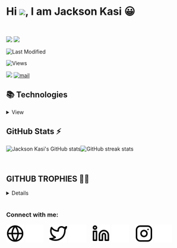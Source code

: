 
# Hi <img src="https://raw.githubusercontent.com/MartinHeinz/MartinHeinz/master/wave.gif" width="30px" margin-left="200px">, I am **Jackson Kasi 😀**
<br/>

<img src="https://media.giphy.com/media/LmNwrBhejkK9EFP504/giphy.gif" width="165px" />    <img src="https://github-readme-stats.vercel.app/api/top-langs/?username=jacksonkasi0&layout=compact"  margin-left="-100px" />

![Last Modified](<https://img.shields.io/badge/Last%20Modified-2022/03/31%2000:15%20(IST)-%23121212?style=flat>)    
<p align="left"><img src="https://komarev.com/ghpvc/?username=jacksonkasi0" alt="Views" /><p/>


<a href="https://dev.to/jacksonkasi" target="_blank" ><img height="30" src="https://github.com/jacksonkasi0/img/blob/main/23492d49eefc1794c50377c2613baa00-removebg-preview%20(2).png?raw=true" /></a>
[![mail](https://img.shields.io/badge/MAIL-F9E000?style=for-the-badge&logo=GMAIL&logoColor=%23000000)](mailto:nammalvar888@gmail.com)


## 📚 Technologies

<details>
<summary>View</summary>
  
  
### Languages 📖

![javascript](https://img.shields.io/badge/javascript%20-%23323330.svg?&style=for-the-badge&logo=javascript&logoColor=%23F7DF1E)
![html5](https://img.shields.io/badge/html5%20-%23E34F26.svg?&style=for-the-badge&logo=html5&logoColor=white)
![css3](https://img.shields.io/badge/css3%20-%231572B6.svg?&style=for-the-badge&logo=css3&logoColor=white)
![Bootstrap](https://img.shields.io/badge/bootstrap-8412F1?style=for-the-badge&logo=bootstrap&logoColor=white)
  
### Frameworks, Libraries, etc... 🛠

![react](https://img.shields.io/badge/react%20-%2320232a.svg?&style=for-the-badge&logo=react&logoColor=%2361DAFB)
![nodejs](https://img.shields.io/badge/Node.js-43853D?style=for-the-badge&logo=node.js&logoColor=white)
![express](https://img.shields.io/badge/express-000?style=for-the-badge&logo=express&logoColor=white)
![jquery](https://img.shields.io/badge/jquery%20-%230769AD.svg?&style=for-the-badge&logo=jquery&logoColor=white)
  
### Databases 💾

![Firebase](https://img.shields.io/badge/firebase%20-%2320232a.svg?&style=for-the-badge&logo=firebase)
![MongoDB](https://img.shields.io/badge/MongoDB-%234ea94b.svg?&style=for-the-badge&logo=mongodb&logoColor=white)

### Version Control 🕹

![git](https://img.shields.io/badge/git%20-%23F05033.svg?&style=for-the-badge&logo=git&logoColor=white)
![github](https://img.shields.io/badge/github%20-%23121011.svg?&style=for-the-badge&logo=github&logoColor=white)

### Tools ⚙

 ![VS Code](https://img.shields.io/badge/vsc-005FED?style=for-the-badge&logo=visual%20studio%20code&logoColor=white)
 ![Postman](https://img.shields.io/badge/postman-FB8C01?style=for-the-badge&logo=postman&logoColor=white)
 
  
### OS 🖥

![windows](https://img.shields.io/badge/Windows-0078D6?style=for-the-badge&logo=windows&logoColor=white)
![linux](https://img.shields.io/badge/linux-E95420?style=for-the-badge&logo=linux&logoColor=white)
![macOS](https://img.shields.io/badge/macos-000000?style=for-the-badge&logo=apple&logoColor=white)

### Learning 🐱‍👤

<img align="left" alt="GraphQL" width="26px" src="https://cdn.jsdelivr.net/gh/devicons/devicon/icons/graphql/graphql-plain.svg" style="padding-right:10px;" />graphql
<br/>
 <hr/>
</details>

## GitHub Stats ⚡ 

![Jackson Kasi's GitHub stats](https://github-readme-stats.vercel.app/api?username=jacksonkasi0&&show_icons=true&count_private=true&include_all_commits=true)![GitHub streak stats](https://github-readme-streak-stats.herokuapp.com/?user=jacksonkasi0)

<br/>

## GITHUB TROPHIES 🐱‍💻

<details>
  
[![trophy](https://github-profile-trophy.vercel.app/?username=jacksonkasi0)](https://github.com/ryo-ma/github-profile-trophy)
 <br>

</details>

<br/>

### Connect with me:

[![website](./img/globe-light.svg)](https://dev.to/jacksonkasi#gh-light-mode-only)
[![website](./img/globe-dark.svg)](https://dev.to/jacksonkasi#gh-dark-mode-only)
&nbsp;&nbsp;
[![website](./img/twitter-light.svg)](https://twitter.com/Jacksonkasi11#gh-light-mode-only)
[![website](./img/twitter-dark.svg)](https://twitter.com/Jacksonkasi11#gh-dark-mode-only)
&nbsp;&nbsp;
[![website](./img/linkedin-light.svg)](https://linkedin.com/in/jacksonkasi#gh-light-mode-only)
[![website](./img/linkedin-dark.svg)](https://linkedin.com/in/jacksonkasi#gh-dark-mode-only)
&nbsp;&nbsp;
[![website](./img/instagram-light.svg)](https://www.instagram.com/jacksonkasi555#gh-light-mode-only)
[![website](./img/instagram-dark.svg)](https://www.instagram.com/jacksonkasi555#gh-dark-mode-only)
